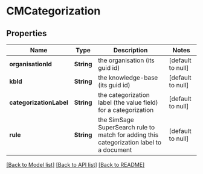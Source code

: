 # CMCategorization
## Properties

| Name | Type | Description | Notes |
|------------ | ------------- | ------------- | -------------|
| **organisationId** | **String** | the organisation (its guid id) | [default to null] |
| **kbId** | **String** | the knowledge-base (its guid id) | [default to null] |
| **categorizationLabel** | **String** | the categorization label (the value field) for a categorization | [default to null] |
| **rule** | **String** | the SimSage SuperSearch rule to match for adding this categorization label to a document | [default to null] |

[[Back to Model list]](../README.md#documentation-for-models) [[Back to API list]](../README.md#documentation-for-api-endpoints) [[Back to README]](../README.md)

